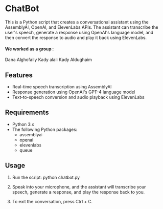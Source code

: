 # ChatBot

This is a Python script that creates a conversational assistant using the AssemblyAI, OpenAI, and ElevenLabs APIs. The assistant can transcribe the user's speech, generate a response using OpenAI's language model, and then convert the response to audio and play it back using ElevenLabs.


#### We worked as a group :
 Dana Alghofaily
 Kady alali
 Kady Aldughaim 

 
## Features

- Real-time speech transcription using AssemblyAI
- Response generation using OpenAI's GPT-4 language model
- Text-to-speech conversion and audio playback using ElevenLabs

## Requirements

- Python 3.x
- The following Python packages:
  - assemblyai
  - openai
  - elevenlabs
  - queue


## Usage

1. Run the script:
   python chatbot.py
   
2. Speak into your microphone, and the assistant will transcribe your speech, generate a response, and play the response back to you.

3. To exit the conversation, press Ctrl + C.
